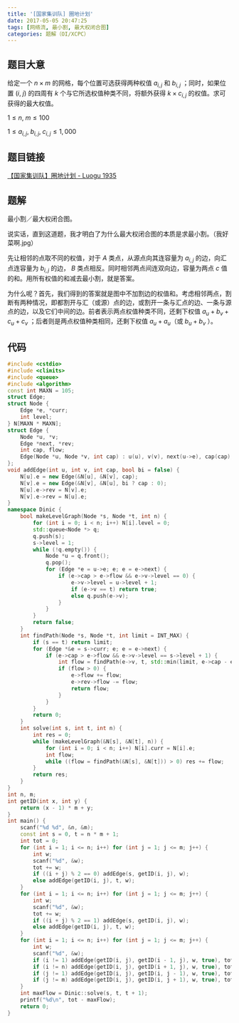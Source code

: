 ```yaml
---
title: '[国家集训队] 圈地计划'
date: 2017-05-05 20:47:25
tags: [网络流, 最小割, 最大权闭合图]
categories: 题解（OI/XCPC）
---
```


## 题目大意

给定一个 $n \times m$ 的网格，每个位置可选获得两种权值 $a_{i, j}$ 和 $b_{i, j}$ ；同时，如果位置 $(i, \; j)$ 的四周有 $k$ 个与它所选权值种类不同，将额外获得 $k \times c_{i, j}$ 的权值。求可获得的最大权值。

$1 \leqslant n, \; m \leqslant 100$

$1 \leqslant a_{i, j}, \; b_{i, j}, \; c_{i, j} \leqslant 1,000$

## 题目链接

[【国家集训队】圈地计划 - Luogu 1935](https://www.luogu.com.cn/problem/P1935)

<!-- more -->

## 题解

最小割／最大权闭合图。

说实话，直到这道题，我才明白了为什么最大权闭合图的本质是求最小割。（我好菜啊.jpg）

先让相邻的点取不同的权值，对于 $A$ 类点，从源点向其连容量为 $a_{i, j}$ 的边，向汇点连容量为 $b_{i, j}$ 的边， $B$ 类点相反。同时相邻两点间连双向边，容量为两点 $c$ 值的和。用所有权值的和减去最小割，就是答案。

为什么呢？首先，我们得到的答案就是图中不加割边的权值和。考虑相邻两点，割断有两种情况，即都割开与汇（或源）点的边，或割开一条与汇点的边、一条与源点的边，以及它们中间的边。前者表示两点权值种类不同，还剩下权值 $a_u + b_v + c_u + c_v$ ；后者则是两点权值种类相同，还剩下权值 $a_u + a_u$（或 $b_u + b_v$ ）。

## 代码

```c++
#include <cstdio>
#include <climits>
#include <queue>
#include <algorithm>
const int MAXN = 105;
struct Edge;
struct Node {
    Edge *e, *curr;
    int level;
} N[MAXN * MAXN];
struct Edge {
    Node *u, *v;
    Edge *next, *rev;
    int cap, flow;
    Edge(Node *u, Node *v, int cap) : u(u), v(v), next(u->e), cap(cap), flow(0) {}
};
void addEdge(int u, int v, int cap, bool bi = false) {
    N[u].e = new Edge(&N[u], &N[v], cap);
    N[v].e = new Edge(&N[v], &N[u], bi ? cap : 0);
    N[u].e->rev = N[v].e;
    N[v].e->rev = N[u].e;
}
namespace Dinic {
    bool makeLevelGraph(Node *s, Node *t, int n) {
        for (int i = 0; i < n; i++) N[i].level = 0;
        std::queue<Node *> q;
        q.push(s);
        s->level = 1;
        while (!q.empty()) {
            Node *u = q.front();
            q.pop();
            for (Edge *e = u->e; e; e = e->next) {
                if (e->cap > e->flow && e->v->level == 0) {
                    e->v->level = u->level + 1;
                    if (e->v == t) return true;
                    else q.push(e->v);
                }
            }
        }
        return false;
    }
    int findPath(Node *s, Node *t, int limit = INT_MAX) {
        if (s == t) return limit;
        for (Edge *&e = s->curr; e; e = e->next) {
            if (e->cap > e->flow && e->v->level == s->level + 1) {
                int flow = findPath(e->v, t, std::min(limit, e->cap - e->flow));
                if (flow > 0) {
                    e->flow += flow;
                    e->rev->flow -= flow;
                    return flow;
                }
            }
        }
        return 0;
    }
    int solve(int s, int t, int n) {
        int res = 0;
        while (makeLevelGraph(&N[s], &N[t], n)) {
            for (int i = 0; i < n; i++) N[i].curr = N[i].e;
            int flow;
            while ((flow = findPath(&N[s], &N[t])) > 0) res += flow;
        }
        return res;
    }
}
int n, m;
int getID(int x, int y) {
    return (x - 1) * m + y;
}
int main() {
    scanf("%d %d", &n, &m);
    const int s = 0, t = n * m + 1;
    int tot = 0;
    for (int i = 1; i <= n; i++) for (int j = 1; j <= m; j++) {
        int w;
        scanf("%d", &w);
        tot += w;
        if ((i + j) % 2 == 0) addEdge(s, getID(i, j), w);
        else addEdge(getID(i, j), t, w);
    }
    for (int i = 1; i <= n; i++) for (int j = 1; j <= m; j++) {
        int w;
        scanf("%d", &w);
        tot += w;
        if ((i + j) % 2 == 1) addEdge(s, getID(i, j), w);
        else addEdge(getID(i, j), t, w);
    }
    for (int i = 1; i <= n; i++) for (int j = 1; j <= m; j++) {
        int w;
        scanf("%d", &w);
        if (i != 1) addEdge(getID(i, j), getID(i - 1, j), w, true), tot += w;
        if (i != n) addEdge(getID(i, j), getID(i + 1, j), w, true), tot += w;
        if (j != 1) addEdge(getID(i, j), getID(i, j - 1), w, true), tot += w;
        if (j != m) addEdge(getID(i, j), getID(i, j + 1), w, true), tot += w;
    }
    int maxFlow = Dinic::solve(s, t, t + 1);
    printf("%d\n", tot - maxFlow);
    return 0;
}
```